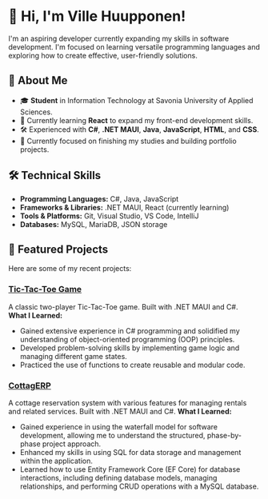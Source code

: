 # 👋 Hi, I'm Ville Huupponen!

I'm an aspiring developer currently expanding my skills in software development. I'm focused on learning versatile programming languages and exploring how to create effective, user-friendly solutions.

## 💼 About Me
- 🎓 **Student** in Information Technology at Savonia University of Applied Sciences.
- 🌱 Currently learning **React** to expand my front-end development skills.
- 🛠️ Experienced with **C#**, **.NET MAUI**, **Java**, **JavaScript**, **HTML**, and **CSS**.
- 🔭 Currently focused on finishing my studies and building portfolio projects.

## 🛠️ Technical Skills
- **Programming Languages:** C#, Java, JavaScript
- **Frameworks & Libraries:** .NET MAUI, React (currently learning)
- **Tools & Platforms:** Git, Visual Studio, VS Code, IntelliJ
- **Databases:** MySQL, MariaDB, JSON storage

## 📂 Featured Projects
Here are some of my recent projects:

### [Tic-Tac-Toe Game](https://github.com/VilleHuupponen/tictactoe-showcase)
A classic two-player Tic-Tac-Toe game. Built with .NET MAUI and C#.  
**What I Learned:**
- Gained extensive experience in C# programming and solidified my understanding of object-oriented programming (OOP) principles.
- Developed problem-solving skills by implementing game logic and managing different game states.
- Practiced the use of functions to create reusable and modular code.

### [CottagERP]([https://github.com/AnssiKi/ohj1v0.1])
A cottage reservation system with various features for managing rentals and related services. Built with .NET MAUI and C#.
**What I Learned:**
- Gained experience in using the waterfall model for software development, allowing me to understand the structured, phase-by-phase project approach.
- Enhanced my skills in using SQL for data storage and management within the application.
- Learned how to use Entity Framework Core (EF Core) for database interactions, including defining database models, managing relationships, and performing CRUD operations with a MySQL database.
